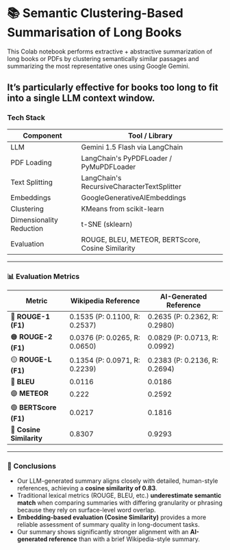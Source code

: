 #  📚 Semantic Clustering-Based Summarisation of Long Books

This Colab notebook performs extractive + abstractive summarization of long books or PDFs by clustering semantically similar passages and summarizing the most representative ones using Google Gemini.

It’s particularly effective for books too long to fit into a single LLM context window.
---

###  Tech Stack

| Component         | Tool / Library                          |
|-------------------|------------------------------------------|
| LLM               | Gemini 1.5 Flash via LangChain           |
| PDF Loading    | LangChain's PyPDFLoader / PyMuPDFLoader      |
| Text Splitting | LangChain's RecursiveCharacterTextSplitter   |   
| Embeddings        | GoogleGenerativeAIEmbeddings             |
| Clustering	| KMeans from scikit-learn |
| Dimensionality Reduction	| t-SNE (sklearn)      |
| Evaluation	| ROUGE, BLEU, METEOR, BERTScore, Cosine Similarity      |

---

### 📊 Evaluation Metrics 


| Metric               | Wikipedia Reference                    | AI-Generated Reference                |
|----------------------|----------------------------------------|---------------------------------------|
| 🔴 **ROUGE-1 (F1)**   | 0.1535 (P: 0.1100, R: 0.2537)           | 0.2635 (P: 0.2362, R: 0.2980)          |
| 🟠 **ROUGE-2 (F1)**   | 0.0376 (P: 0.0265, R: 0.0650)           | 0.0829 (P: 0.0713, R: 0.0992)          |
| 🟡 **ROUGE-L (F1)**   | 0.1354 (P: 0.0971, R: 0.2239)           | 0.2383 (P: 0.2136, R: 0.2694)          |
| 🔵 **BLEU**           | 0.0116                                 | 0.0186                                |
| 🟣 **METEOR**         | 0.222                                  | 0.2592                                |
| 🟢 **BERTScore (F1)** | 0.0217                                 | 0.1816                                |
| 🧠 **Cosine Similarity** | 0.8307                             | 0.9293                                |


---

### 🧠 Conclusions

- Our LLM-generated summary aligns closely with detailed, human-style references, achieving a **cosine similarity of 0.83**.
- Traditional lexical metrics (ROUGE, BLEU, etc.) **underestimate semantic match** when comparing summaries with differing granularity or phrasing because they rely on surface-level word overlap.
- **Embedding-based evaluation (Cosine Similarity)** provides a more reliable assessment of summary quality in long-document tasks.
- Our summary shows significantly stronger alignment with an **AI-generated reference** than with a brief Wikipedia-style summary.




